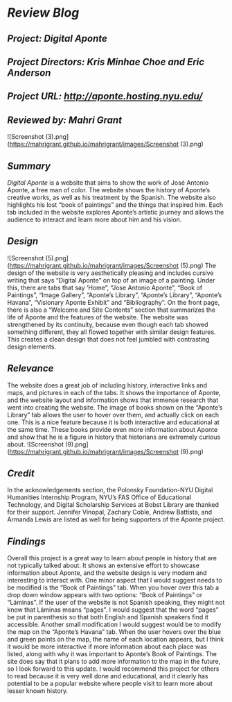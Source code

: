 # _Review Blog_ #
## _Project: Digital Aponte_ ##
## _Project Directors: Kris Minhae Choe and Eric Anderson_ ##
## _Project URL: http://aponte.hosting.nyu.edu/_ ##
## _Reviewed by:  Mahri Grant_ ##
![Screenshot (3).png](https://mahrigrant.github.io/mahrigrant/images/Screenshot (3).png)
## _Summary_ ##
_Digital Aponte_ is a website that aims to show the work of José Antonio Aponte, a free man of color. The website shows the history of Aponte’s creative works, as well as his treatment by the Spanish. The website also highlights his lost “book of paintings” and the things that inspired him. Each tab included in the website explores Aponte’s artistic journey and allows the audience to interact and learn more about him and his vision. 

## _Design_ ##
![Screenshot (5).png](https://mahrigrant.github.io/mahrigrant/images/Screenshot (5).png)
The design of the website is very aesthetically pleasing and includes cursive writing that says “Digital Aponte” on top of an image of a painting. Under this, there are tabs that say ‘Home”, “Jose Antonio Aponte”, “Book of Paintings”, “Image Gallery”, “Aponte’s Library”, “Aponte’s Library”, “Aponte’s Havana”, “Visionary Aponte Exhibit” and “Bibliography”. On the front page, there is also a “Welcome and Site Contents” section that summarizes the life of Aponte and the features of the website. The website was strengthened by its continuity, because even though each tab showed something different, they all flowed together with similar design features. This creates a clean design that does not feel jumbled with contrasting design elements. 
 
## _Relevance_ ##
The website does a great job of including history, interactive links and maps, and pictures in each of the tabs. It shows the importance of Aponte, and the website layout and information shows that immense research that went into creating the website. The image of books shown on the “Aponte’s Library” tab allows the user to hover over them, and actually click on each one. This is a nice feature because it is both interactive and educational at the same time. These books provide even more information about Aponte and show that he is a figure in history that historians are extremely curious about. 
![Screenshot (9).png](https://mahrigrant.github.io/mahrigrant/images/Screenshot (9).png)
## _Credit_ ##
In the acknowledgements section, the Polonsky Foundation-NYU Digital Humanities Internship Program, NYU’s FAS Office of Educational Technology, and Digital Scholarship Services at Bobst Library are thanked for their support. Jennifer Vinopal, Zachary Coble, Andrew Battista, and Armanda Lewis are listed as well for being supporters of the Aponte project.

## _Findings_ ##
Overall this project is a great way to learn about people in history that are not typically talked about. It shows an extensive effort to showcase information about Aponte, and the website design is very modern and interesting to interact with. One minor aspect that I would suggest needs to be modified is the “Book of Paintings” tab. When you hover over this tab a drop down window appears with two options: “Book of Paintings” or “Láminas”. If the user of the website is not Spanish speaking, they might not know that Láminas means “pages”. I would suggest that the word “pages” be put in parenthesis so that both English and Spanish speakers find it accessible. Another small modification I would suggest would be to modify the map on the “Aponte’s Havana” tab. When the user hovers over the blue and green points on the map, the name of each location appears, but I think it would be more interactive if more information about each place was listed, along with why it was important to Aponte’s Book of Paintings. The site does say that it plans to add more information to the map in the future, so I look forward to this update. I would recommend this project for others to read because it is very well done and educational, and it clearly has potential to be a popular website where people visit to learn more about lesser known history.
